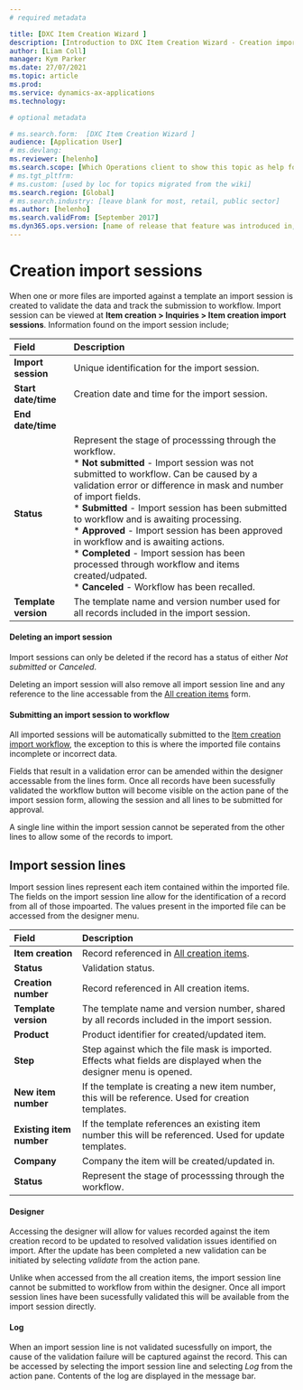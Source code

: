 ```yaml
---
# required metadata

title: [DXC Item Creation Wizard ]
description: [Introduction to DXC Item Creation Wizard - Creation import sessions  ]
author: [Liam Coll]
manager: Kym Parker
ms.date: 27/07/2021
ms.topic: article
ms.prod: 
ms.service: dynamics-ax-applications
ms.technology: 

# optional metadata

# ms.search.form:  [DXC Item Creation Wizard ]
audience: [Application User]
# ms.devlang: 
ms.reviewer: [helenho]
ms.search.scope: [Which Operations client to show this topic as help for, to be set by content strategist, see list here: https://microsoft.sharepoint.com/teams/DynDoc/_layouts/15/WopiFrame.aspx?sourcedoc={23419e1c-eb64-42e9-aa9b-79875b428718}&action=edit&wd=target%28Core%20Dynamics%20AX%20CP%20requirements%2Eone%7C4CC185C0%2DEFAA%2D42CD%2D94B9%2D8F2A45E7F61A%2FVersions%20list%20for%20docs%20topics%7CC14BE630%2D5151%2D49D6%2D8305%2D554B5084593C%2F%29]
# ms.tgt_pltfrm: 
# ms.custom: [used by loc for topics migrated from the wiki]
ms.search.region: [Global]
# ms.search.industry: [leave blank for most, retail, public sector]
ms.author: [helenho]
ms.search.validFrom: [September 2017]
ms.dyn365.ops.version: [name of release that feature was introduced in, see list here: https://microsoft.sharepoint.com/teams/DynDoc/_layouts/15/WopiFrame.aspx?sourcedoc={23419e1c-eb64-42e9-aa9b-79875b428718}&action=edit&wd=target%28Core%20Dynamics%20AX%20CP%20requirements%2Eone%7C4CC185C0%2DEFAA%2D42CD%2D94B9%2D8F2A45E7F61A%2FVersions%20list%20for%20docs%20topics%7CC14BE630%2D5151%2D49D6%2D8305%2D554B5084593C%2F%29]
---
```


# Creation import sessions

When one or more files are imported against a template an import session is created to validate the data and track the submission to workflow. Import session can be viewed at **Item creation > Inquiries > Item creation import sessions**. Information found on the import session include;

|  **Field**  | **Description** | 
|:---|:---|     
|  **Import session**  | Unique identification for the import session. |   
|  **Start date/time**  | Creation date and time for the import session. |  
|  **End date/time**  |  |
|  **Status**  | Represent the stage of processsing through the workflow. <br /> * **Not submitted** - Import session was not submitted to workflow. Can be caused by a validation error or difference in mask and number of import fields. <br /> * **Submitted** - Import session has been submitted to workflow and is awaiting processing. <br /> * **Approved** - Import session has been approved in workflow and is awaiting actions. <br /> * **Completed** - Import session has been processed through workflow and items created/udpated. <br /> * **Canceled** - Workflow has been recalled. |   
|  **Template version**  | The template name and version number used for all records included in the import session. |   

#### Deleting an import session

Import sessions can only be deleted if the record has a status of either *Not submitted* or *Canceled*.

Deleting an import session will also remove all import session line and any reference to the line accessable from the [All creation items](All-creation-items) form.

#### Submitting an import session to workflow

All imported sessions will be automatically submitted to the [Item creation import workflow](Item-creation-workflows), the exception to this is where the imported file contains incomplete or incorrect data. 

Fields that result in a validation error can be amended within the designer accessable from the lines form. Once all records have been sucessfully validated the workflow button will become visible on the action pane of the import session form, allowing the session and all lines to be submitted for approval.

A single line within the import session cannot be seperated from the other lines to allow some of the records to import.

## Import session lines

Import session lines represent each item contained within the imported file. The fields on the import session line allow for the identification of a record from all of those impoarted. The values present in the imported file can be accessed from the designer menu.

|  **Field**  | **Description** | 
|:---|:---|     
|  **Item creation**  | Record referenced in [All creation items](All-creation-items). |   
|  **Status**  | Validation status. |   
|  **Creation number**  | Record referenced in All creation items. |   
|  **Template version**  | The template name and version number, shared by all records included in the import session. |   
|  **Product**  | Product identifier for created/updated item. |   
|  **Step**  | Step against which the file mask is imported. Effects what fields are displayed when the designer menu is opened. |   
|  **New item number**  | If the template is creating a new item number, this will be reference. Used for creation templates. |   
|  **Existing item number**  | If the template references an existing item number this will be referenced. Used for update templates. |   
|  **Company**  | Company the item will be created/updated in. |   
|  **Status**  | Represent the stage of processsing through the workflow. |   

#### Designer

Accessing the designer will allow for values recorded against the item creation record to be updated to resolved validation issues identified on import. After the update has been completed a new validation can be initiated by selecting *validate* from the action pane.

Unlike when accessed from the all creation items, the import session line cannot be submitted to workflow from within the designer. Once all import session lines have been sucessfully validated this will be available from the import session directly. 

#### Log

When an import session line is not validated sucessfully on import, the cause of the validation failure will be captured against the record. This can be accessed by selecting the import session line and selecting *Log* from the action pane. Contents of the log are displayed in the message bar.
